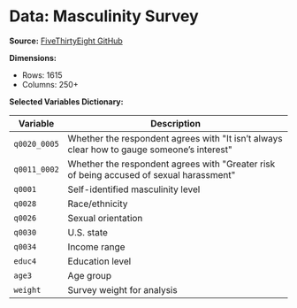 # Data: Masculinity Survey

**Source:** [FiveThirtyEight GitHub](https://github.com/fivethirtyeight/data/blob/master/masculinity-survey/raw-responses.csv)

**Dimensions:**  
- Rows: 1615  
- Columns: 250+

**Selected Variables Dictionary:**

| Variable       | Description |
|----------------|-------------|
| `q0020_0005`   | Whether the respondent agrees with "It isn’t always clear how to gauge someone’s interest" |
| `q0011_0002`   | Whether the respondent agrees with "Greater risk of being accused of sexual harassment" |
| `q0001`        | Self-identified masculinity level |
| `q0028`        | Race/ethnicity |
| `q0026`        | Sexual orientation |
| `q0030`        | U.S. state |
| `q0034`        | Income range |
| `educ4`        | Education level |
| `age3`         | Age group |
| `weight`       | Survey weight for analysis |